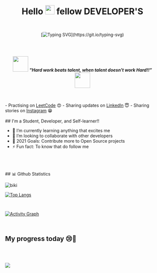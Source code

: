 <h1 align="center">Hello <img src="https://raw.githubusercontent.com/MartinHeinz/MartinHeinz/master/wave.gif" width="30px"> fellow DEVELOPER'S</h1>
<br />
<div align="center">
  
  <span></span>
  
[![Typing SVG](https://readme-typing-svg.herokuapp.com?font=IBM+Plex+Sans&color=3FD0D4&size=36&lines=+Hey!+It's+Shibam+Debnath+...+.!;I'm+a+Software+Developer.;❤+C+plus+plus+LeetCode+UI/UX;I+❤+problem+solving+..+!)](https://git.io/typing-svg)
</div>
<br />

<br />
<p align="center">
<img src="https://media.giphy.com/media/qjqUcgIyRjsl2/giphy.gif" width="50" /> <b><i align="center">"Hard work beats talent, when talent doesn't work Hard!!”</i></b> <img src="https://media.giphy.com/media/qjqUcgIyRjsl2/giphy.gif" width="50" />
</p>

<br />
<br />
<div>
- Practising on <a href="https://leetcode.com/4AM_xinhe/">LeetCode</a> 😍
- Sharing updates on <a href="https://www.linkedin.com/in/shibam-debnath-25b235206/">LinkedIn</a> 😇
- Sharing stories on <a href="https://www.instagram.com/_b_i_k_i__/">Instagram</a> 😁
</div>
<br />
## I'm a Student, Developer, and Self-learner!!

- 🌱 I’m currently learning anything that excites me
- 👯 I’m looking to collaborate with other developers
- 🥅 2021 Goals: Contribute more to Open Source projects
- ⚡ Fun fact: To know that do follow me
<br />


<br />
<br/>
## 📊 Github Statistics
<br/>
<p align="centre"> <img src="https://github-readme-stats.vercel.app/api?username=shibam-debnath&show_icons=true,prs&cache_seconds=86400&theme=radical" alt="biki" />

[![Top Langs](https://github-readme-stats.vercel.app/api/top-langs/?username=shibam-debnath&layout=compact&show_icons=true&theme=blue-green)](https://github.com/shibam-debnath)
 <br />
 
 
 <br/>

<a href="https://github.com/shibam-debnath/github-readme-activity-graph"><img alt="Activity Graph" src="https://activity-graph.herokuapp.com/graph?username=shibam-debnath&bg_color=0D1117&color=5BCDEC&line=5BCDEC&point=FFFFFF&hide_border=true" /></a>

<br/>
 
  ## My progress today 😢👀
 <br />
 <br />
 
 <p align="left"><img src="https://i.giphy.com/RThN0hOS2GO4M.gif" /></p>
 
